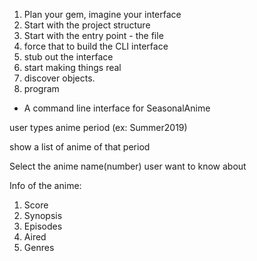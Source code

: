1. Plan your gem, imagine your interface
2. Start with the project structure
3. Start with the entry point - the file
4. force that to build the CLI interface
5. stub out the interface
6. start making things real
7. discover objects.
8. program

- A command line interface for SeasonalAnime

user types anime period (ex: Summer2019)

show a list of anime of that period

Select the anime name(number) user want to know about

Info of the anime:
1. Score
2. Synopsis
3. Episodes
4. Aired
5. Genres
